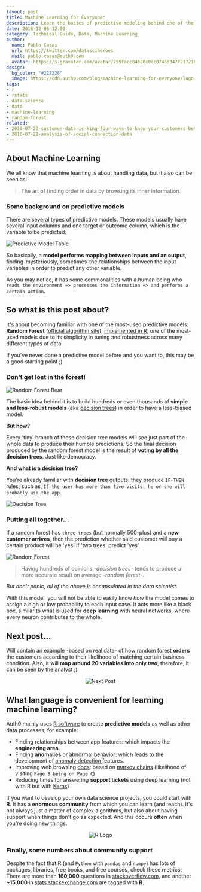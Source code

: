```yaml
---
layout: post
title: Machine Learning for Everyone"
description: Learn the basics of predictive modeling behind one of the most-used machine learning models
date: 2016-12-06 12:00
category: Technical Guide, Data, Machine Learning
author:
  name: Pablo Casas
  url: https://twitter.com/datasciheroes
  mail: pablo.casas@auth0.com
  avatar: https://s.gravatar.com/avatar/759facc84628c0cc0746d347f217218e?s=80
design:
  bg_color: "#222228"
  image: https://cdn.auth0.com/blog/machine-learning-for-everyone/logo.png
tags:
- r
- rstats
- data-science
- data
- machine-learning
- random-forest
related:
- 2016-07-22-customer-data-is-king-four-ways-to-know-your-customers-better
- 2016-07-21-analysis-of-social-connection-data
---
```


## About Machine Learning

We all know that machine learning is about handling data, but it also can be seen as:

> The art of finding order in data by browsing its inner information.


### Some background on predictive models

There are several types of predictive models. These models usually have several input columns and one target or outcome column, which is the variable to be predicted.

![Predictive Model Table](https://cdn.auth0.com/blog/machine-learning-1/predictive_model_table.png)

So basically, a **model performs mapping between inputs and an output**, finding-mysteriously, sometimes-the relationships between the input variables in order to predict any other variable.

As you may notice, it has some commonalities with a human being who `reads the environment => processes the information => and performs a certain action`.

## So what is this post about?

It's about becoming familiar with one of the most-used predictive models: **Random Forest** (<a href="https://www.stat.berkeley.edu/~breiman/RandomForests/cc_home.htm" target="blank">official algorithm site</a>), <a href="https://cran.r-project.org/web/packages/randomForest/randomForest.pdf" target="blank">implemented in R</a>, one of the most-used models due to its simplicity in tuning and robustness across many different types of data.

If you've never done a predictive model before and you want to, this may be a good starting point ;)
 
### Don't get lost in the forest!

![Random Forest Bear](https://cdn.auth0.com/blog/machine-learning-1/random_forest_bear.png)

The basic idea behind it is to build hundreds or even thousands of **simple and less-robust models** (aka <a href="https://en.wikipedia.org/wiki/Decision_tree_learning">decision trees</a>) in order to have a less-biased model.

**But how?**

Every 'tiny' branch of these decision tree models will see just part of the whole data to produce their humble predictions. So the final decision produced by the random forest model is the result of **voting by all the decision trees**. Just like democracy.

**And what is a decision tree?**

You're already familiar with **decision tree** outputs: they produce `IF-THEN` rules, such as, `If the user has more than five visits, he or she will probably use the app`.

![Decision Tree](https://cdn.auth0.com/blog/machine-learning-for-everyone/decision-tree.png)

### Putting all together...

If a random forest has `three trees` (but normally 500-plus) and a **new customer arrives**, then the prediction whether said customer will buy a certain product will be 'yes' if 'two trees' predict 'yes'.

![Random Forest](https://cdn.auth0.com/blog/machine-learning-1/random_forest.png)

> Having hundreds of opinions -_decision trees_- tends to produce a more accurate result on average -_random forest_-.

_But don't panic, all of the above is encapsulated in the data scientist._

With this model, you will not be able to easily know _how_ the model comes to assign a high or low probability to each input case. It acts more like a black box, similar to what is used for **deep learning** with neural networks, where every neuron contributes to the whole.

## Next post...

Will contain an example -based on real data- of how random forest **orders** the customers according to their likelihood of matching certain business condition. Also, it will **map around 20 variables into only two**, therefore, it can be seen by the analyst ;)

<div style="text-align:center"><img src="https://cdn.auth0.com/blog/machine-learning-1/next_post.png" alt="Next Post"></div>


## What language is convenient for learning machine learning?

Auth0 mainly uses <a href="https://www.r-project.org/" target='blank'>R software</a> to create **predictive models** as well as other data processes; for example:

* Finding relationships between app features: which impacts the **engineering area**.
* Finding **anomalies** or abnormal behavior: which leads to the development of <a href='https://auth0.com/docs/anomaly-detection' target='blank'> anomaly detection </a> features.
* Improving web browsing <a href='https://auth0.com/docs' target='blank'>docs</a>: based on <a href='https://en.wikipedia.org/wiki/Markov_chain'>markov chains</a> (likelihood of visiting `Page B being on Page C`)
* Reducing times for answering **support tickets** using deep learning (not with R but with <a href="https://keras.io/" target='blank'>Keras</a>)

If you want to develop your own data science projects, you could start with **R**. It has a **enormous community** from which you can learn (and teach). It's not always just a matter of complex algorithms, but also about having support when things don't go as expected. And this occurs **often** when you're doing new things.

<div style="text-align:center"><img src="https://cdn.auth0.com/blog/machine-learning-1/R_logo.png" alt="R Logo"></div>

### Finally, some numbers about community support

Despite the fact that R (and `Python` with `pandas` and `numpy`) has lots of packages, libraries, free books, and free courses, check these metrics: There are more than **160,000** questions in <a href="http://stackoverflow.com/questions/tagged/r">stackoverflow.com</a>, and another **~15,000** in <a href="http://stats.stackexchange.com/questions/tagged/r">stats.stackexchange.com</a> are tagged with **R**.